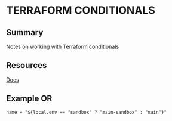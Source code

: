 # TERRAFORM CONDITIONALS

## Summary

Notes on working with Terraform conditionals

## Resources

[Docs](https://www.terraform.io/docs/configuration-0-11/interpolation.html#conditionals)

## Example OR

```hcl
name = "${local.env == "sandbox" ? "main-sandbox" : "main"}"
```
